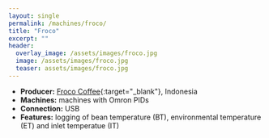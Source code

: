 ```yaml
---
layout: single
permalink: /machines/froco/
title: "Froco"
excerpt: ""
header:
  overlay_image: /assets/images/froco.jpg
  image: /assets/images/froco.jpg
  teaser: assets/images/froco.jpg
---
```


* __Producer:__ [Froco Coffee](http://www.froco-coffee.com/){:target="_blank"}, Indonesia
* __Machines:__ machines with Omron PIDs
* __Connection:__ USB
* __Features:__ logging of bean temperature (BT), environmental temperature (ET) and inlet temperatue (IT)